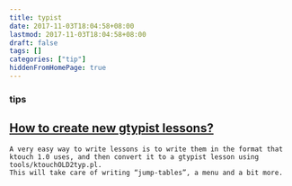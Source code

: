 ```yaml
---
title: typist
date: 2017-11-03T18:04:58+08:00
lastmod: 2017-11-03T18:04:58+08:00
draft: false
tags: []
categories: ["tip"]
hiddenFromHomePage: true
---
```


### tips
## [How to create new gtypist lessons?](https://www.gnu.org/software/gtypist/doc/)
```
A very easy way to write lessons is to write them in the format that ktouch 1.0 uses, and then convert it to a gtypist lesson using tools/ktouchOLD2typ.pl. 
This will take care of writing “jump-tables”, a menu and a bit more.
```
